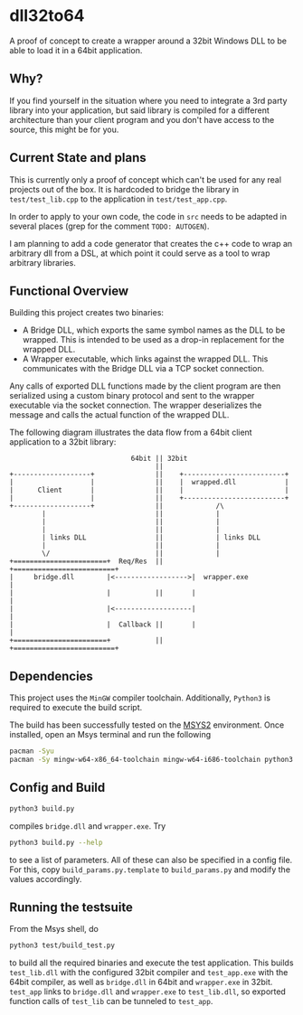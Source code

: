 # dll32to64
A proof of concept to create a wrapper around a 32bit Windows DLL to be able to load it in a 64bit application.

## Why?

If you find yourself in the situation where you need to integrate a 3rd party library into your application, but said library is compiled for a different architecture than your client program and you don't have access to the source, this might be for you.

## Current State and plans

This is currently only a proof of concept which can't be used for any real projects out of the box. It is hardcoded to bridge the library in `test/test_lib.cpp` to the application in `test/test_app.cpp`.

In order to apply to your own code, the code in `src` needs to be adapted in several places (grep for the comment `TODO: AUTOGEN`).

I am planning to add a code generator that creates the c++ code to wrap an arbitrary dll from a DSL, at which point it could serve as a tool to wrap arbitrary libraries.

## Functional Overview

Building this project creates two binaries:

* A Bridge DLL, which exports the same symbol names as the DLL to be wrapped. This is intended to be used as a drop-in replacement for the wrapped DLL.
* A Wrapper executable, which links against the wrapped DLL. This communicates with the Bridge DLL via a TCP socket connection.

Any calls of exported DLL functions made by the client program are then serialized using a custom binary protocol and sent to the wrapper executable via the socket connection. The wrapper deserializes the message and calls the actual function of the wrapped DLL.

The following diagram illustrates the data flow from a 64bit client application to a 32bit library:

```
                              64bit || 32bit
                                    ||
+-------------------+               ||    +-------------------------+
|                   |               ||    |  wrapped.dll            |
|      Client       |               ||    |                         |
|                   |               ||    +-------------------------+
+-------------------+               ||             /\
        |                           ||             |
        |                           ||             |
        |                           ||             |
        | links DLL                 ||             | links DLL
        |                           ||             |
        \/                          ||             |
+=======================+  Req/Res  ||       +=========================+
|     bridge.dll        |<------------------>|  wrapper.exe            |
|                       |           ||       |                         |
|                       |<-------------------|                         |
|                       |  Callback ||       |                         |
+=======================+           ||       +=========================+
```

## Dependencies

This project uses the `MinGW` compiler toolchain. Additionally, `Python3` is required to execute the build script.

The build has been successfully tested on the [MSYS2](https://www.msys2.org/) environment. Once installed, open an Msys terminal and run the following

```bash
pacman -Syu
pacman -Sy mingw-w64-x86_64-toolchain mingw-w64-i686-toolchain python3
```

## Config and Build

```bash
python3 build.py
```

compiles `bridge.dll` and `wrapper.exe`. Try

```bash
python3 build.py --help
```

to see a list of parameters. All of these can also be specified in a config file. For this, copy `build_params.py.template` to `build_params.py` and modify the values accordingly.

## Running the testsuite

From the Msys shell, do 

```bash
python3 test/build_test.py
```

to build all the required binaries and execute the test application. This builds `test_lib.dll` with the configured 32bit compiler and `test_app.exe` with the 64bit compiler, as well as `bridge.dll` in 64bit and `wrapper.exe` in 32bit. `test_app` links to `bridge.dll` and `wrapper.exe` to `test_lib.dll`, so exported function calls of `test_lib` can be tunneled to `test_app`.